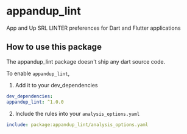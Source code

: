 # appandup_lint

App and Up SRL LINTER preferences for Dart and Flutter applications

## How to use this package

The appandup_lint package doesn't ship any dart source code.

To enable `appandup_lint`,
1. Add it to your dev_dependencies
```yaml
dev_dependencies:
appandup_lint: ^1.0.0
```

2. Include the rules into your `analysis_options.yaml`
```yaml
include: package:appandup_lint/analysis_options.yaml
```
